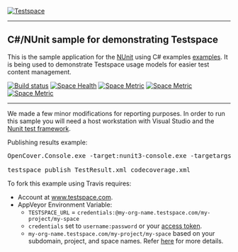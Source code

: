 [![Testspace](http://www.testspace.com/public/img/testspace_logo.png)](http://www.testspace.com)
***

## C#/NUnit sample for demonstrating Testspace

This is the sample application for the [NUnit](http://nunit.org/) using C# examples [examples](https://github.com/nunit/nunit-csharp-samples). It is being used to demonstrate Testspace usage models for easier test content management.

[![Build status](https://ci.appveyor.com/api/projects/status/x76ee4x2hc84l55a?svg=true)](https://ci.appveyor.com/project/jeffs-s2/csharp-nunit)
[![Space Health](https://samples.testspace.com/projects/94/spaces/343/badge)](https://samples.testspace.com/projects/94/spaces/343 "Test Cases")
[![Space Metric](https://samples.testspace.com/projects/94/spaces/343/metrics/283/badge)](https://samples.testspace.com/spaces/343/schema/codecoverage "Branch/Condition Coverage")
[![Space Metric](https://samples.testspace.com/projects/94/spaces/343/metrics/285/badge)](https://samples.testspace.com/spaces/343/schema/codecoverage "Function/Method Coverage")
[![Space Metric](https://samples.testspace.com/projects/94/spaces/343/metrics/284/badge)](https://samples.testspace.com/spaces/343/schema/codecoverage "Line/Statement Coverage")

***

We made a few minor modifications for reporting purposes. In order to run this sample you will need a host workstation with Visual Studio and the  [Nunit test framework](http://nunit.org/).

Publishing results example:

<pre>
OpenCover.Console.exe -target:nunit3-console.exe -targetargs:cs-money.dll -output:codecoverage.xml -register:user

testspace publish TestResult.xml codecoverage.xml
</pre>

To fork this example using Travis requires:
  - Account at www.testspace.com.
  - AppVeyor Environment Variable:
    - `TESTSPACE_URL` = `credentials:@my-org-name.testspace.com/my-project/my-space`
    - `credentials` set to `username:password` or your [access token](http://help.testspace.com/using-your-organization:user-settings).
    - `my-org-name.testspace.com/my-project/my-space` based on your subdomain, project, and space names. Refer [here](http://help.testspace.com/reference:runner-reference#login-credentials) for more details.
